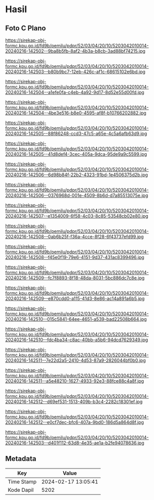 # Hasil

## Foto C Plano

https://sirekap-obj-formc.kpu.go.id/fd9b/pemilu/pdpr/52/03/04/20/10/5203042010014-20240216-142502--9ba8b5fb-8af2-4b3a-b8cb-3ad88bf74215.jpg

https://sirekap-obj-formc.kpu.go.id/fd9b/pemilu/pdpr/52/03/04/20/10/5203042010014-20240216-142503--b80b9bc7-12eb-426c-af1c-68615102e6bd.jpg

https://sirekap-obj-formc.kpu.go.id/fd9b/pemilu/pdpr/52/03/04/20/10/5203042010014-20240216-142504--a1efe0fa-c4eb-4a92-9d17-8d52e55d00fd.jpg

https://sirekap-obj-formc.kpu.go.id/fd9b/pemilu/pdpr/52/03/04/20/10/5203042010014-20240216-142504--4be3e516-b8e0-4595-af8f-b10766202882.jpg

https://sirekap-obj-formc.kpu.go.id/fd9b/pemilu/pdpr/52/03/04/20/10/5203042010014-20240216-142505--88f86248-ccd3-47c5-a65e-4c5a6afb63d9.jpg

https://sirekap-obj-formc.kpu.go.id/fd9b/pemilu/pdpr/52/03/04/20/10/5203042010014-20240216-142505--41d8def4-3cec-405a-9dca-95de9a9c5599.jpg

https://sirekap-obj-formc.kpu.go.id/fd9b/pemilu/pdpr/52/03/04/20/10/5203042010014-20240216-142506--6d98b84f-22b2-4323-91bd-1e4506375d2b.jpg

https://sirekap-obj-formc.kpu.go.id/fd9b/pemilu/pdpr/52/03/04/20/10/5203042010014-20240216-142506--0376968d-001e-4509-8b6d-d7a85513075e.jpg

https://sirekap-obj-formc.kpu.go.id/fd9b/pemilu/pdpr/52/03/04/20/10/5203042010014-20240216-142507--e1354009-6f58-4c03-8c85-53548cb02e80.jpg

https://sirekap-obj-formc.kpu.go.id/fd9b/pemilu/pdpr/52/03/04/20/10/5203042010014-20240216-142508--0ab6b25f-f36a-4cce-8f28-6f43737efd99.jpg

https://sirekap-obj-formc.kpu.go.id/fd9b/pemilu/pdpr/52/03/04/20/10/5203042010014-20240216-142508--f45e0f19-79e6-4151-9d37-431ac8399496.jpg

https://sirekap-obj-formc.kpu.go.id/fd9b/pemilu/pdpr/52/03/04/20/10/5203042010014-20240216-142509--fc7f8893-8f18-48da-8031-5bc886dc7c8e.jpg

https://sirekap-obj-formc.kpu.go.id/fd9b/pemilu/pdpr/52/03/04/20/10/5203042010014-20240216-142509--e870cdd0-a115-41d3-8e86-ac14a891a6b5.jpg

https://sirekap-obj-formc.kpu.go.id/fd9b/pemilu/pdpr/52/03/04/20/10/5203042010014-20240216-142510--015c5841-64ee-4651-a539-bad22508b664.jpg

https://sirekap-obj-formc.kpu.go.id/fd9b/pemilu/pdpr/52/03/04/20/10/5203042010014-20240216-142510--fdc4ba34-c8ac-40bb-a5b6-94dcd7629349.jpg

https://sirekap-obj-formc.kpu.go.id/fd9b/pemilu/pdpr/52/03/04/20/10/5203042010014-20240216-142511--7e22d2a5-2410-4d53-87a9-2826044bf0b0.jpg

https://sirekap-obj-formc.kpu.go.id/fd9b/pemilu/pdpr/52/03/04/20/10/5203042010014-20240216-142511--a5e48210-1627-4933-92e3-88fce88c4a8f.jpg

https://sirekap-obj-formc.kpu.go.id/fd9b/pemilu/pdpr/52/03/04/20/10/5203042010014-20240216-142512--d69ef531-1513-409b-b3c4-2282c18301ef.jpg

https://sirekap-obj-formc.kpu.go.id/fd9b/pemilu/pdpr/52/03/04/20/10/5203042010014-20240216-142512--e0cf7dec-bfc6-407a-9bd0-186d5a864d8f.jpg

https://sirekap-obj-formc.kpu.go.id/fd9b/pemilu/pdpr/52/03/04/20/10/5203042010014-20240216-142503--d401f112-63d8-4e35-ae1a-b2fe94078636.jpg


## Metadata

| Key        | Value               |
| ---------- | ------------------- |
| Time Stamp | 2024-02-17 13:05:41 |
| Kode Dapil | 5202                |



